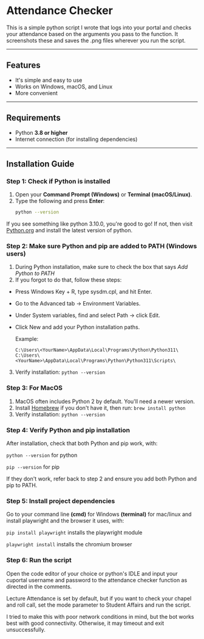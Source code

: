 # Attendance Checker

This is a simple python script I wrote that logs into your portal and checks your attendance based on the arguments you pass to the function. It screenshots these and saves the .png files wherever you run the script. 

---

## Features

- It's simple and easy to use
- Works on Windows, macOS, and Linux
- More convenient

---

## Requirements
- Python **3.8 or higher**  
- Internet connection (for installing dependencies)

---

## Installation Guide

### Step 1: Check if Python is installed

1. Open your **Command Prompt (Windows)** or **Terminal (macOS/Linux)**.  
2. Type the following and press **Enter**:
   ```bash
   python --version

If you see something like python 3.10.0, you're good to go! If not, then visit [Python.org](https://www.python.org/downloads/) and install the latest version of python.

### Step 2: Make sure Python and pip are added to PATH (Windows users)

1. During Python installation, make sure to check the box that says *Add Python to PATH*
2. If you forgot to do that, follow these steps:

- Press Windows Key + R, type sysdm.cpl, and hit Enter.

- Go to the Advanced tab → Environment Variables.

- Under System variables, find and select Path → click Edit.

- Click New and add your Python installation paths.

  Example:

  ```C:\Users\<YourName>\AppData\Local\Programs\Python\Python311\```
  ```C:\Users\<YourName>\AppData\Local\Programs\Python\Python311\Scripts\```

3. Verify installation:
```python --version```

### Step 3: For MacOS

1. MacOS often includes Python 2 by default. You'll need a newer version.
2. Install [Homebrew](https://brew.sh/) if you don't have it, then run:
```brew install python```
3. Verify installation:
```python --version```

### Step 4: Verify Python and pip installation

After installation, check that both Python and pip work, with:

```python --version``` for python

```pip --version``` for pip

If they don't work, refer back to step 2 and ensure you add both Python and pip to PATH.

### Step 5: Install project dependencies

Go to your command line **(cmd)** for Windows **(terminal)** for mac/linux and install playwright and the browser it uses, with:

```pip install playwright``` installs the playwright module

```playwright install``` installs the chromium browser

### Step 6: Run the script

Open the code editor of your choice or python's IDLE and input your cuportal username and password to the attendance checker function as directed in the comments. 

Lecture Attendance is set by default, but if you want to check your chapel and roll call, set the mode parameter to Student Affairs and run the script.

I tried to make this with poor network conditions in mind, but the bot works best with good connectivity. Otherwise, it may timeout and exit unsuccessfully.


